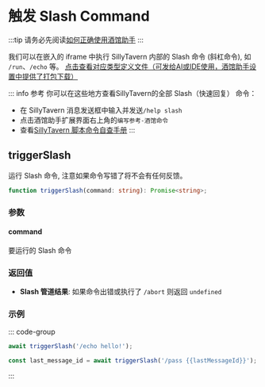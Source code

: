 # 触发 Slash Command

:::tip
请务必先阅读[如何正确使用酒馆助手](/guide/基本用法/如何正确使用酒馆助手.md)
:::

我们可以在嵌入的 iframe 中执行 SillyTavern 内部的 Slash 命令 (斜杠命令), 如 `/run`、`/echo` 等。
[点击查看对应类型定义文件（可发给AI或IDE使用，酒馆助手设置中提供了打包下载）](https://github.com/N0VI028/JS-Slash-Runner/blob/main/%40types/function/slash.d.ts)

<CustomTOC />

::: info 参考
你可以在这些地方查看SillyTavern的全部 Slash（快速回复） 命令：

- 在 SillyTavern 消息发送框中输入并发送`/help slash`
- 点击酒馆助手扩展界面右上角的`编写参考-酒馆命令`
- 查看[SillyTavern 脚本命令自查手册](https://rentry.org/sillytavern-script-book)
:::

## triggerSlash

运行 Slash 命令, 注意如果命令写错了将不会有任何反馈。

```typescript
function triggerSlash(command: string): Promise<string>;
```

### 参数

#### command

要运行的 Slash 命令

### 返回值

- **Slash 管道结果**: 如果命令出错或执行了 `/abort` 则返回 `undefined`

### 示例

::: code-group

```typescript [在酒馆界面弹出提示语 hello!]
await triggerSlash('/echo hello!');
```

```typescript [获取当前聊天消息最后一条消息对应的 id]
const last_message_id = await triggerSlash('/pass {{lastMessageId}}');
```

:::
